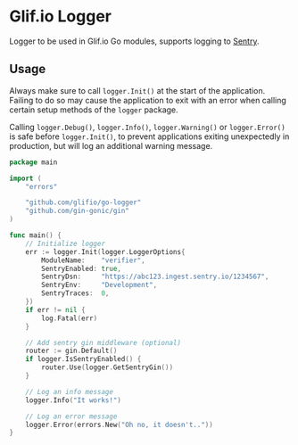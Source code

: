 # Glif.io Logger

Logger to be used in Glif.io Go modules, supports logging to [Sentry](https://sentry.io/).

## Usage

Always make sure to call `logger.Init()` at the start of the application. Failing to do so may cause the application to exit with an error when calling certain setup methods of the `logger` package.

Calling `logger.Debug()`, `logger.Info()`, `logger.Warning()` or `logger.Error()` is safe before `logger.Init()`, to prevent applications exiting unexpectedly in production, but will log an additional warning message.

```go
package main

import (
	"errors"

	"github.com/glifio/go-logger"
	"github.com/gin-gonic/gin"
)

func main() {
	// Initialize logger
	err := logger.Init(logger.LoggerOptions{
		ModuleName:    "verifier",
		SentryEnabled: true,
		SentryDsn:     "https://abc123.ingest.sentry.io/1234567",
		SentryEnv:     "Development",
		SentryTraces:  0,
	})
	if err != nil {
		log.Fatal(err)
	}

	// Add sentry gin middleware (optional)
	router := gin.Default()
	if logger.IsSentryEnabled() {
		router.Use(logger.GetSentryGin())
	}

	// Log an info message
	logger.Info("It works!")

	// Log an error message
	logger.Error(errors.New("Oh no, it doesn't.."))
}
```
